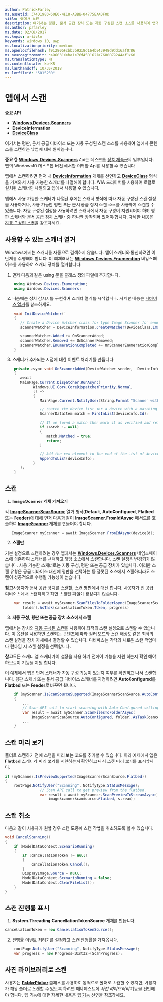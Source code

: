 ```yaml
---
author: PatrickFarley
ms.assetid: 374D1983-60E0-4E18-ABBB-04775BAA0F0D
title: 앱에서 스캔
description: 여기서는 평판, 문서 공급 장치 또는 자동 구성된 스캔 소스를 사용하여 앱에서 콘텐츠를 스캔하는 방법에 대해 알아봅니다.
ms.author: pafarley
ms.date: 02/08/2017
ms.topic: article
keywords: windows 10, uwp
ms.localizationpriority: medium
ms.openlocfilehash: f9128056cbb3b9218d164b243948d9dd16af0786
ms.sourcegitcommit: ca96031debe1e76d4501621a7680079244ef1c60
ms.translationtype: MT
ms.contentlocale: ko-KR
ms.lasthandoff: 10/30/2018
ms.locfileid: "5815250"
---
```

# <a name="scan-from-your-app"></a>앱에서 스캔


**중요 API**

-   [**Windows.Devices.Scanners**](https://msdn.microsoft.com/library/windows/apps/Dn264250)
-   [**DeviceInformation**](https://msdn.microsoft.com/library/windows/apps/BR225393)
-   [**DeviceClass**](https://msdn.microsoft.com/library/windows/apps/BR225381)

여기서는 평판, 문서 공급 디바이스 또는 자동 구성된 스캔 소스를 사용하여 앱에서 콘텐츠를 스캔하는 방법에 대해 알아봅니다.

**중요 한** [**Windows.Devices.Scanners**](https://msdn.microsoft.com/library/windows/apps/Dn264250) Api는 데스크톱 [장치 제품군](https://msdn.microsoft.com/library/windows/apps/Dn894631)의 일부입니다. 앱의 Windows10 데스크톱 버전 에서만 이러한 Api를 사용할 수 있습니다.

앱에서 스캔하려면 먼저 새 [**DeviceInformation**](https://msdn.microsoft.com/library/windows/apps/BR225393) 개체를 선언하고 [**DeviceClass**](https://msdn.microsoft.com/library/windows/apps/BR225381) 형식을 가져와서 사용 가능한 스캐너를 나열해야 합니다. WIA 드라이버를 사용하여 로컬로 설치된 스캐너만 나열되고 앱에서 사용할 수 있습니다.

앱에서 사용 가능한 스캐너가 나열된 후에는 스캐너 형식에 따라 자동 구성된 스캔 설정을 사용하거나, 사용 가능한 평판 또는 문서 공급 장치 스캔 소스를 사용하여 스캔할 수 있습니다. 자동 구성된 설정을 사용하려면 스캐너에서 자동 구성이 지원되어야 하며 평판 스캐너와 문서 공급 장치 스캐너 중 하나만 장착되어 있어야 합니다. 자세한 내용은 [자동 구성된 스캔](https://msdn.microsoft.com/library/windows/hardware/Ff539393)을 참조하세요.

## <a name="enumerate-available-scanners"></a>사용할 수 있는 스캐너 열거

Windows에서는 스캐너를 자동으로 검색하지 않습니다. 앱이 스캐너와 통신하려면 이 단계를 수행해야 합니다. 이 예제에서는 [**Windows.Devices.Enumeration**](https://msdn.microsoft.com/library/windows/apps/BR225459) 네임스페이스를 사용하여 스캐너 장치를 열거합니다.

1.  먼저 다음과 같은 using 문을 클래스 정의 파일에 추가합니다.

``` csharp
    using Windows.Devices.Enumeration;
    using Windows.Devices.Scanners;
```

2.  다음에는 장치 감시자를 구현하여 스캐너 열거를 시작합니다. 자세한 내용은 [디바이스 열거](enumerate-devices.md)를 참조하세요.

```csharp
    void InitDeviceWatcher()
    {
       // Create a Device Watcher class for type Image Scanner for enumerating scanners
       scannerWatcher = DeviceInformation.CreateWatcher(DeviceClass.ImageScanner);

       scannerWatcher.Added += OnScannerAdded;
       scannerWatcher.Removed += OnScannerRemoved;
       scannerWatcher.EnumerationCompleted += OnScannerEnumerationComplete;
    }
```

3.  스캐너가 추가되는 시점에 대한 이벤트 처리기를 만듭니다.

```csharp
    private async void OnScannerAdded(DeviceWatcher sender,  DeviceInformation deviceInfo)
    {
       await
       MainPage.Current.Dispatcher.RunAsync(
             Windows.UI.Core.CoreDispatcherPriority.Normal,
             () =>
             {
                MainPage.Current.NotifyUser(String.Format("Scanner with device id {0} has been added", deviceInfo.Id), NotifyType.StatusMessage);

                // search the device list for a device with a matching device id
                ScannerDataItem match = FindInList(deviceInfo.Id);

                // If we found a match then mark it as verified and return
                if (match != null)
                {
                   match.Matched = true;
                   return;
                }

                // Add the new element to the end of the list of devices
                AppendToList(deviceInfo);
             }
       );
    }
```

## <a name="scan"></a>스캔

1.  **ImageScanner 개체 가져오기**

각 [**ImageScannerScanSource**](https://msdn.microsoft.com/library/windows/apps/Dn264238) 열거 형식(**Default**, **AutoConfigured**, **Flatbed** 또는 **Feeder**)에 대해 먼저 다음과 같이 [**ImageScanner.FromIdAsync**](https://msdn.microsoft.com/library/windows/apps/windows.devices.scanners.imagescanner.fromidasync) 메서드를 호출하여 [**ImageScanner**](https://msdn.microsoft.com/library/windows/apps/Dn263806) 개체를 만들어야 합니다.

 ```csharp
    ImageScanner myScanner = await ImageScanner.FromIdAsync(deviceId);
 ```

2.  **스캔만**

기본 설정으로 스캔하려는 경우 앱에서는 [**Windows.Devices.Scanners**](https://msdn.microsoft.com/library/windows/apps/Dn264250) 네임스페이스에 의존하여 스캐너를 선택하고 해당 소스에서 스캔합니다. 스캔 설정은 변경되지 않습니다. 사용 가능한 스캐너로는 자동 구성, 평판 또는 공급 장치가 있습니다. 이러한 스캔 유형은 공급 디바이스 대신에 평판을 선택하는 등 잘못된 소스에서 스캔하더라도 스캔이 성공적으로 수행될 가능성이 높습니다.

**참고**사용자가 문서 공급 장치를 스캔할, 스캔 평판에서 대신 합니다. 사용자가 빈 공급 디바이스에서 스캔하려고 하면 스캔된 파일이 생성되지 않습니다.
 
```csharp
    var result = await myScanner.ScanFilesToFolderAsync(ImageScannerScanSource.Default,
        folder).AsTask(cancellationToken.Token, progress);
```

3.  **자동 구성, 평판 또는 공급 장치 소스에서 스캔**

앱에서는 장치의 [자동 구성된 스캔](https://msdn.microsoft.com/library/windows/hardware/Ff539393)을 사용하여 최적의 스캔 설정으로 스캔할 수 있습니다. 이 옵션을 사용하면 스캔되는 콘텐츠에 따라 컬러 모드와 스캔 해상도 같은 최적의 스캔 설정을 장치 자체에서 결정할 수 있습니다. 디바이스는 각각의 새로운 스캔 작업마다 런타임 시 스캔 설정을 선택합니다.

**참고**모든 스캐너 앱 스캐너가이 설정을 사용 하기 전에이 기능을 지원 하는지 확인 해야 하므로이 기능을 지원 합니다.

이 예제에서 앱은 먼저 스캐너가 자동 구성 기능이 있는지 여부를 확인하고 나서 스캔합니다. 평판 스캐너 또는 문서 공급 디바이스 스캐너를 지정하려면 **AutoConfigured**를 **Flatbed** 또는 **Feeder**로 바꾸면 됩니다.

```csharp
    if (myScanner.IsScanSourceSupported(ImageScannerScanSource.AutoConfigured))
    {
        ...
        // Scan API call to start scanning with Auto-Configured settings.
        var result = await myScanner.ScanFilesToFolderAsync(
            ImageScannerScanSource.AutoConfigured, folder).AsTask(cancellationToken.Token, progress);
        ...
    }
```

## <a name="preview-the-scan"></a>스캔 미리 보기

폴더로 스캔하기 전에 스캔을 미리 보는 코드를 추가할 수 있습니다. 아래 예제에서 앱은 **Flatbed** 스캐너가 미리 보기를 지원하는지 확인하고 나서 스캔 미리 보기를 표시합니다.

```csharp
if (myScanner.IsPreviewSupported(ImageScannerScanSource.Flatbed))
{
    rootPage.NotifyUser("Scanning", NotifyType.StatusMessage);
                // Scan API call to get preview from the flatbed.
                var result = await myScanner.ScanPreviewToStreamAsync(
                    ImageScannerScanSource.Flatbed, stream);
```

## <a name="cancel-the-scan"></a>스캔 취소

다음과 같이 사용자가 원할 경우 스캔 도중에 스캔 작업을 취소하도록 할 수 있습니다.

```csharp
void CancelScanning()
{
    if (ModelDataContext.ScenarioRunning)
    {
        if (cancellationToken != null)
        {
            cancellationToken.Cancel();
        }                
        DisplayImage.Source = null;
        ModelDataContext.ScenarioRunning = false;
        ModelDataContext.ClearFileList();
    }
}
```

## <a name="scan-with-progress"></a>스캔 진행률 표시

1.  **System.Threading.CancellationTokenSource** 개체를 만듭니다.

```csharp
cancellationToken = new CancellationTokenSource();
```

2.  진행률 이벤트 처리기를 설정하고 스캔 진행률을 가져옵니다.

```csharp
    rootPage.NotifyUser("Scanning", NotifyType.StatusMessage);
    var progress = new Progress<UInt32>(ScanProgress);
```

## <a name="scanning-to-the-pictures-library"></a>사진 라이브러리로 스캔

사용자는 [**FolderPicker**](https://msdn.microsoft.com/library/windows/apps/BR207881) 클래스를 사용하여 동적으로 폴더로 스캔할 수 있지만, 사용자가 해당 폴더로 스캔할 수 있도록 하려면 매니페스트에 *사진 라이브러리* 기능을 선언해야 합니다. 앱 기능에 대한 자세한 내용은 [앱 기능 선언](https://msdn.microsoft.com/library/windows/apps/Mt270968)을 참조하세요.
